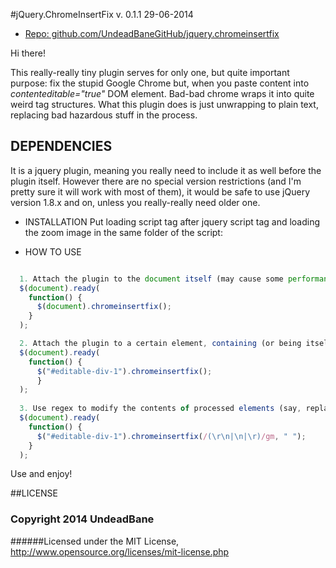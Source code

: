 #jQuery.ChromeInsertFix
v. 0.1.1 29-06-2014
 - [Repo: github.com/UndeadBaneGitHub/jquery.chromeinsertfix](https://github.com/UndeadBaneGitHub/jquery.chromeinsertfix)

Hi there!

This really-really tiny plugin serves for only one, but quite important purpose: fix the stupid Google Chrome but, when you paste content into *contenteditable="true"* DOM element. Bad-bad chrome wraps it into quite weird tag structures.
What this plugin does is just unwrapping to plain text, replacing bad hazardous stuff in the process.

## DEPENDENCIES
It is a jquery plugin, meaning you really need to include it as well before the plugin itself. However there are no special version restrictions (and I'm pretty sure it will work with most of them), it would be safe to use jQuery version 1.8.x and on, unless you really-really need older one.


* INSTALLATION
Put loading script tag after jquery script tag and loading the zoom image in the same folder of the script:

<script src="jquery.chromeinsertfix.js"></script>


* HOW TO USE

```javascript

  1. Attach the plugin to the document itself (may cause some performance issues on loading):
  $(document).ready(
    function() {  
      $(document).chromeinsertfix();
    }
  );

  2. Attach the plugin to a certain element, containing (or being itself) contenteditables:
  $(document).ready(
    function() { 
      $("#editable-div-1").chromeinsertfix();
      }
  );
  
  3. Use regex to modify the contents of processed elements (say, replace all newline symbols with spaces):
  $(document).ready(
    function() {  
      $("#editable-div-1").chromeinsertfix(/(\r\n|\n|\r)/gm, " ");
    }
  );
```

Use and enjoy! 

##LICENSE

### Copyright 2014 UndeadBane

######Licensed under the MIT License, http://www.opensource.org/licenses/mit-license.php
